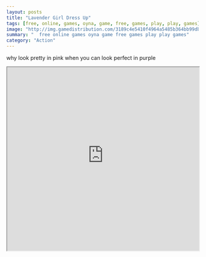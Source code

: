 ```yaml
---
layout: posts
title: "Lavender Girl Dress Up"
tags: [free, online, games, oyna, game, free, games, play, play, games]
image: "http://img.gamedistribution.com/3189c4e5410f4964a5485b364bb99db5.jpg"
summary: "  free online games oyna game free games play play games"
category: "Action"
---
```


why look pretty in pink when you can look perfect in purple

<iframe width="100%" height="480px;" src="http://flash.gamedistribution.com?game=3189c4e5410f4964a5485b364bb99db5"></iframe>